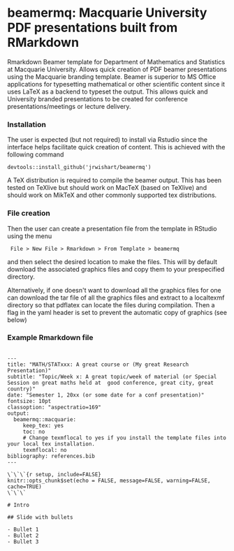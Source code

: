 # beamermq: Macquarie University PDF presentations built from RMarkdown

Rmarkdown Beamer template for Department of Mathematics and Statistics at Macquarie University. Allows quick creation of PDF beamer presentations using the Macquarie branding template. Beamer is superior to MS Office applications for typesetting mathematical or other scientific content since it uses LaTeX as a backend to typeset the output. This allows quick and University branded presentations to be created for conference presentations/meetings or lecture delivery.

### Installation

The user is expected (but not required) to install via Rstudio since the interface helps facilitate quick creation of content. This is achieved with the following command

`devtools::install_github('jrwishart/beamermq')`

A TeX distribution is required to compile the beamer output. This has been tested on TeXlive but should work on MacTeX (based on TeXlive) and should work on MikTeX and other commonly supported tex distributions.

### File creation

Then the user can create a presentation file from the template in RStudio using the menu 

` File > New File > Rmarkdown > From Template > beamermq`

and then select the desired location to make the files. This will by default download the associated graphics files and copy them to your prespecified directory.

Alternatively, if one doesn't want to download all the graphics files for one can download the tar file of all the graphics files and extract to a localtexmf directory so that pdflatex can locate the files during compilation. Then a flag in the yaml header is set to prevent the automatic copy of graphics (see below)

### Example Rmarkdown file

```

---
title: "MATH/STATxxx: A great course or (My great Research Presentation)"
subtitle: "Topic/Week x: A great topic/week of material (or Special Session on great maths held at  good conference, great city, great country)"
date: "Semester 1, 20xx (or some date for a conf presentation)"
fontsize: 10pt
classoption: "aspectratio=169"
output: 
  beamermq::macquarie:
     keep_tex: yes
     toc: no
     # Change texmflocal to yes if you install the template files into your local tex installation.
     texmflocal: no
bibliography: references.bib
---

\`\`\`{r setup, include=FALSE}
knitr::opts_chunk$set(echo = FALSE, message=FALSE, warning=FALSE, cache=TRUE)
\`\`\`

# Intro

## Slide with bullets

- Bullet 1
- Bullet 2
- Bullet 3

```
